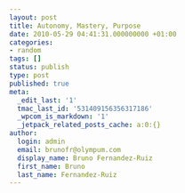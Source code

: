 ```yaml
---
layout: post
title: Autonomy, Mastery, Purpose
date: 2010-05-29 04:41:31.000000000 +01:00
categories:
- random
tags: []
status: publish
type: post
published: true
meta:
  _edit_last: '1'
  tmac_last_id: '531409156356317186'
  _wpcom_is_markdown: '1'
  _jetpack_related_posts_cache: a:0:{}
author:
  login: admin
  email: brunofr@olympum.com
  display_name: Bruno Fernandez-Ruiz
  first_name: Bruno
  last_name: Fernandez-Ruiz
---
```

<p><object width="640" height="385"><param name="movie" value="http://www.youtube.com/v/u6XAPnuFjJc&color1=0xb1b1b1&color2=0xd0d0d0&hl=en_US&feature=player_embedded&fs=1" /><param name="allowFullScreen" value="true" /><param name="allowScriptAccess" value="always" /><embed src="http://www.youtube.com/v/u6XAPnuFjJc&color1=0xb1b1b1&color2=0xd0d0d0&hl=en_US&feature=player_embedded&fs=1" type="application/x-shockwave-flash" allowfullscreen="true" allowscriptaccess="always" width="640" height="385"></embed></object></p>
